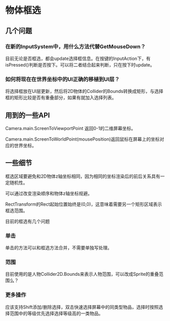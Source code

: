 # 物体框选

## 几个问题

### 在新的InputSystem中，用什么方法代替GetMouseDown？

目前无论是否框选，都会update选择框信息。在按键的InputAction下，有isPressed()判断是否按下。可以将二者结合起来判断，只在按下时update。

### 如何将现在在世界坐标中的UI正确的移植到UI层？

将选择框放在UI层更新，然后将2D物体的Collider的Bounds转换成矩形，与选择框的矩形比较是否有重叠部分，如果有就加入选择列表。

## 用到的一些API

Camera.main.ScreenToViewportPoint 返回0-1的二维屏幕坐标。

Camera.main.ScreenToWorldPoint(mousePosition)返回鼠标在屏幕上的坐标对应的世界坐标。

## 一些细节

框选区域要避免和2D物体z轴坐标相同，因为相同的坐标渲染后的前后关系具有一定随机性。

可以通过改变渲染顺序和物体z轴坐标规避。

RectTransform的Rect起始位置始终是(0,0)，这意味着需要另一个矩形区域表示框选范围。

目前的框选有几个问题

### 单击

单击的方法可以和框选方法合并，不需要单独写处理。

### 范围

目前使用的是人物Collider2D.Bounds来表示人物范围，可以改成Sprite的重叠范围么？

### 更多操作

应该支持Shift添加/删除选择，双击快速选择屏幕中的同类型物品，选择时按照选择范围中的等级优先选择选择等级高的一类物品。
